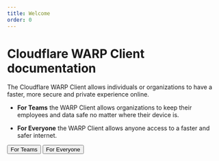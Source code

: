 ```yaml
---
title: Welcome
order: 0
---
```


# Cloudflare WARP Client documentation

The Cloudflare WARP Client allows individuals or organizations to have a faster, more secure and private experience online.

* **For Teams** the WARP Client allows organizations to keep their employees and data safe no matter where their device is.

* **For Everyone** the WARP Client allows anyone access to a faster and safer internet.

<ButtonGroup>
  <Button type="primary" href="https://secret.wiki/cloudflare-one/connections/connect-devices/warp">For Teams</Button>
  <Button type="primary" href="/overview">For Everyone</Button>
</ButtonGroup>
